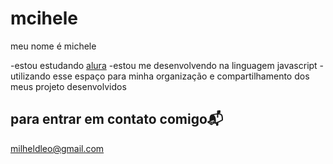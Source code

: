 # mcihele

meu nome é michele

-estou estudando  [alura](https://wwww.alura.com.br)
-estou me desenvolvendo na linguagem javascript
-utilizando esse espaço para minha organização e compartilhamento dos meus projeto desenvolvidos

## para entrar em contato comigo📬

milheldleo@gmail.com

